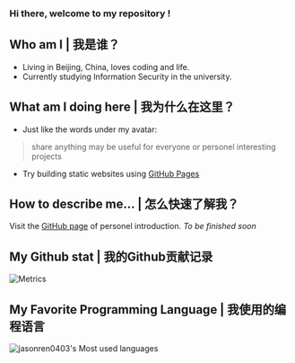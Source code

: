 ### Hi there, welcome to my repository !

<!--
**jasonren0403/jasonren0403** is a ✨ _special_ ✨ repository because its `README.md` (this file) appears on your GitHub profile.

Here are some ideas to get you started:

- 🔭 I’m currently working on ...
- 🌱 I’m currently learning ...
- 👯 I’m looking to collaborate on ...
- 🤔 I’m looking for help with ...
- 💬 Ask me about ...
- 📫 How to reach me: ...
- 😄 Pronouns: ...
- ⚡ Fun fact: ...
-->

## Who am I | 我是谁？

* Living in Beijing, China, loves coding and life.
* Currently studying Information Security in the university.

## What am I doing here | 我为什么在这里？

* Just like the words under my avatar:
> share anything may be useful for everyone or personel interesting projects

* Try building static websites using [GitHub Pages](https://pages.github.com/)

## How to describe me... | 怎么快速了解我？

Visit the [GitHub page](https://jasonren0403.github.io/jasonren0403/) of personel introduction. _To be finished soon_

## My Github stat | 我的Github贡献记录

![Metrics](https://metrics.lecoq.io/jasonren0403?template=terminal&config.timezone=Asia%2FShanghai)

## My Favorite Programming Language | 我使用的编程语言

![jasonren0403's Most used languages](https://github-readme-stats.vercel.app/api/top-langs?username=jasonren0403&show_icons=true&count_private=true&theme=gotham)
